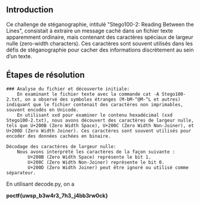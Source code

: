 ## Introduction

Ce challenge de stéganographie, intitulé "Stego100-2: Reading Between the Lines", consistait à extraire un message caché dans un fichier texte apparemment ordinaire, mais contenant des caractères spéciaux de largeur nulle (zero-width characters). Ces caractères sont souvent utilisés dans les défis de stéganographie pour cacher des informations discrètement au sein d’un texte.

## Étapes de résolution

    ### Analyse du fichier et découverte initiale:
        En examinant le fichier texte avec la commande cat -A Stego100-2.txt, on a observé des symboles étranges (M-bM-^@M-^L et autres) indiquant que le fichier contenait des caractères non imprimables, souvent encodés en Unicode.
        En utilisant xxd pour examiner le contenu hexadécimal (xxd Stego100-2.txt), nous avons découvert des caractères de largeur nulle, tels que U+200B (Zero Width Space), U+200C (Zero Width Non-Joiner), et U+200D (Zero Width Joiner). Ces caractères sont souvent utilisés pour encoder des données cachées en binaire.

    Décodage des caractères de largeur nulle:
        Nous avons interprété les caractères de la façon suivante :
            U+200B (Zero Width Space) représente le bit 1.
            U+200C (Zero Width Non-Joiner) représente le bit 0.
            U+200D (Zero Width Joiner) peut être ignoré ou utilisé comme séparateur.

En utilisant decode.py, on a 

**poctf{uwsp_b3w4r3_7h3_j4bb3rw0ck}**
